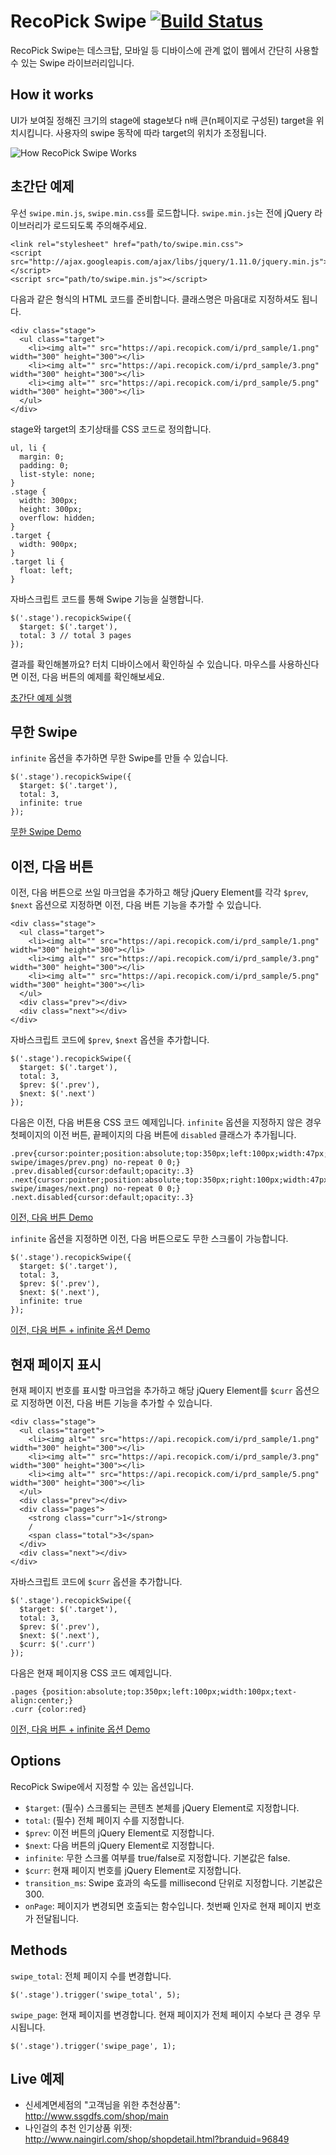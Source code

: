 # RecoPick Swipe [![Build Status](https://travis-ci.org/mctenshi/recopick-swipe.png?branch=master)](https://travis-ci.org/mctenshi/recopick-swipe)

RecoPick Swipe는 데스크탑, 모바일 등 디바이스에 관계 없이 웹에서 간단히 사용할
수 있는 Swipe 라이브러리입니다.


How it works
------------
UI가 보여질 정해진 크기의 stage에 stage보다 n배 큰(n페이지로 구성된) target을
위치시킵니다. 사용자의 swipe 동작에 따라 target의 위치가 조정됩니다.

![How RecoPick Swipe Works](images/howitworks.png)


초간단 예제
-----------

우선 `swipe.min.js`, `swipe.min.css`를 로드합니다.
`swipe.min.js`는 전에 jQuery 라이브러리가 로드되도록 주의해주세요.

    <link rel="stylesheet" href="path/to/swipe.min.css">
    <script src="http://ajax.googleapis.com/ajax/libs/jquery/1.11.0/jquery.min.js"></script>
    <script src="path/to/swipe.min.js"></script>

다음과 같은 형식의 HTML 코드를 준비합니다.
클래스명은 마음대로 지정하셔도 됩니다.

    <div class="stage">
      <ul class="target">
        <li><img alt="" src="https://api.recopick.com/i/prd_sample/1.png" width="300" height="300"></li>
        <li><img alt="" src="https://api.recopick.com/i/prd_sample/3.png" width="300" height="300"></li>
        <li><img alt="" src="https://api.recopick.com/i/prd_sample/5.png" width="300" height="300"></li>
      </ul>
    </div>

stage와 target의 초기상태를 CSS 코드로 정의합니다.

    ul, li {
      margin: 0;
      padding: 0;
      list-style: none;
    }
    .stage {
      width: 300px;
      height: 300px;
      overflow: hidden;
    }
    .target {
      width: 900px;
    }
    .target li {
      float: left;
    }

자바스크립트 코드를 통해 Swipe 기능을 실행합니다.

    $('.stage').recopickSwipe({
      $target: $('.target'),
      total: 3 // total 3 pages
    });

결과를 확인해볼까요?  터치 디바이스에서 확인하실 수 있습니다.
마우스를 사용하신다면 이전, 다음 버튼의 예제를 확인해보세요.

[초간단 예제 실행](http://jsfiddle.net/mctenshi/8NM5r/2/)



무한 Swipe
----------

`infinite` 옵션을 추가하면 무한 Swipe를 만들 수 있습니다.

    $('.stage').recopickSwipe({
      $target: $('.target'),
      total: 3,
      infinite: true
    });

[무한 Swipe Demo](http://jsfiddle.net/mctenshi/gmpM3/2/)



이전, 다음 버튼
---------------

이전, 다음 버튼으로 쓰일 마크업을 추가하고 해당 jQuery Element를 각각
`$prev`, `$next` 옵션으로 지정하면 이전, 다음 버튼 기능을 추가할 수 있습니다.

    <div class="stage">
      <ul class="target">
        <li><img alt="" src="https://api.recopick.com/i/prd_sample/1.png" width="300" height="300"></li>
        <li><img alt="" src="https://api.recopick.com/i/prd_sample/3.png" width="300" height="300"></li>
        <li><img alt="" src="https://api.recopick.com/i/prd_sample/5.png" width="300" height="300"></li>
      </ul>
      <div class="prev"></div>
      <div class="next"></div>
    </div>

자바스크립트 코드에 `$prev`, `$next` 옵션을 추가합니다.

    $('.stage').recopickSwipe({
      $target: $('.target'),
      total: 3,
      $prev: $('.prev'),
      $next: $('.next')
    });

다음은 이전, 다음 버튼용 CSS 코드 예제입니다.
`infinite` 옵션을 지정하지 않은 경우
첫페이지의 이전 버튼, 끝페이지의 다음 버튼에 `disabled` 클래스가 추가됩니다.

    .prev{cursor:pointer;position:absolute;top:350px;left:100px;width:47px;height:25px;background:url(http://mctenshi.github.io/recopick-swipe/images/prev.png) no-repeat 0 0;}
    .prev.disabled{cursor:default;opacity:.3}
    .next{cursor:pointer;position:absolute;top:350px;right:100px;width:47px;height:25px;background:url(http://mctenshi.github.io/recopick-swipe/images/next.png) no-repeat 0 0;}
    .next.disabled{cursor:default;opacity:.3}

[이전, 다음 버튼 Demo](http://jsfiddle.net/mctenshi/HUjuw/1/)

`infinite` 옵션을 지정하면 이전, 다음 버튼으로도 무한 스크롤이 가능합니다.

    $('.stage').recopickSwipe({
      $target: $('.target'),
      total: 3,
      $prev: $('.prev'),
      $next: $('.next'),
      infinite: true
    });

[이전, 다음 버튼 + infinite 옵션 Demo](http://jsfiddle.net/mctenshi/RLmab/2/)


현재 페이지 표시
---------------

현재 페이지 번호를 표시할 마크업을 추가하고 해당 jQuery Element를
`$curr` 옵션으로 지정하면 이전, 다음 버튼 기능을 추가할 수 있습니다.

    <div class="stage">
      <ul class="target">
        <li><img alt="" src="https://api.recopick.com/i/prd_sample/1.png" width="300" height="300"></li>
        <li><img alt="" src="https://api.recopick.com/i/prd_sample/3.png" width="300" height="300"></li>
        <li><img alt="" src="https://api.recopick.com/i/prd_sample/5.png" width="300" height="300"></li>
      </ul>
      <div class="prev"></div>
      <div class="pages">
        <strong class="curr">1</strong>
        /
        <span class="total">3</span>
      </div>
      <div class="next"></div>
    </div>

자바스크립트 코드에 `$curr` 옵션을 추가합니다.

    $('.stage').recopickSwipe({
      $target: $('.target'),
      total: 3,
      $prev: $('.prev'),
      $next: $('.next'),
      $curr: $('.curr')
    });

다음은 현재 페이지용 CSS 코드 예제입니다.

    .pages {position:absolute;top:350px;left:100px;width:100px;text-align:center;}
    .curr {color:red}

[이전, 다음 버튼 + infinite 옵션 Demo](http://jsfiddle.net/mctenshi/qA9aw/2/)


Options
-------

RecoPick Swipe에서 지정할 수 있는 옵션입니다.

 * `$target`: (필수) 스크롤되는 콘텐츠 본체를 jQuery Element로 지정합니다.
 * `total`: (필수) 전체 페이지 수를 지정합니다.
 * `$prev`: 이전 버튼의 jQuery Element로 지정합니다.
 * `$next`: 다음 버튼의 jQuery Element로 지정합니다.
 * `infinite`: 무한 스크롤 여부를 true/false로 지정합니다. 기본값은 false.
 * `$curr`: 현재 페이지 번호를 jQuery Element로 지정합니다.
 * `transition_ms`: Swipe 효과의 속도를 millisecond 단위로 지정합니다. 기본값은 300.
 * `onPage`: 페이지가 변경되면 호출되는 함수입니다. 첫번째 인자로 현재 페이지 번호가 전달됩니다.


Methods
-------

`swipe_total`: 전체 페이지 수를 변경합니다.

    $('.stage').trigger('swipe_total', 5);

`swipe_page`: 현재 페이지를 변경합니다. 현재 페이지가 전체 페이지 수보다 큰 경우 무시됩니다.

    $('.stage').trigger('swipe_page', 1);


Live 예제
---------

 * 신세계면세점의 "고객님을 위한 추천상품": http://www.ssgdfs.com/shop/main
 * 나인걸의 추천 인기상품 위젯:
http://www.naingirl.com/shop/shopdetail.html?branduid=96849
